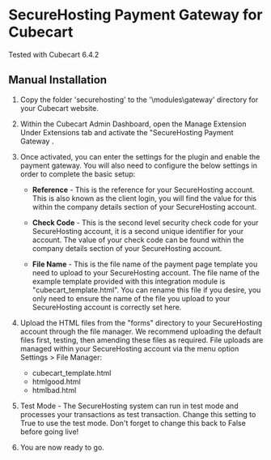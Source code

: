 SecureHosting Payment Gateway for Cubecart
============================================

Tested with Cubecart 6.4.2 

Manual Installation
-------------------

1. Copy the folder 'securehosting' to the '\modules\gateway\' directory for your Cubecart website.

2. Within the Cubecart Admin Dashboard, open the Manage Extension Under Extensions tab and activate the "SecureHosting Payment Gateway .
       

3. Once activated, you can enter the settings for the plugin and enable the payment gateway. You will also need to configure the below settings
		in order to complete the basic setup:

    - **Reference** - This is the reference for your SecureHosting account. This is also known as the client login,
	you will find the value for this within the company details section of your SecureHosting account.

    - **Check Code** - This is the second level security check code for your SecureHosting account, it is a second
		unique identifier for your account. The value of your check code can be found within the company
		details section of your SecureHosting account.

    - **File Name** - This is the file name of the payment page template you need to upload to your SecureHosting
		account. The file name of the example template provided with this integration module is "cubecart_template.html". 
		You can rename this file if you desire, you only need to ensure the name of the file you upload to
		your SecureHosting account is correctly set here.

4. Upload the HTML files from the "forms" directory to your SecureHosting account through the file manager. 
We recommend uploading the default files first, testing, then amending these files as required. 
File uploads are managed within your SecureHosting account via the menu option Settings > File Manager:
    - cubecart_template.html
    - htmlgood.html
    - htmlbad.html
	
5.	Test Mode - The SecureHosting system can run in test mode and processes your transactions as test transaction. Change this
		setting to True to use the test mode. Don't forget to change this back to False before going live!

    
6.	You are now ready to go.


